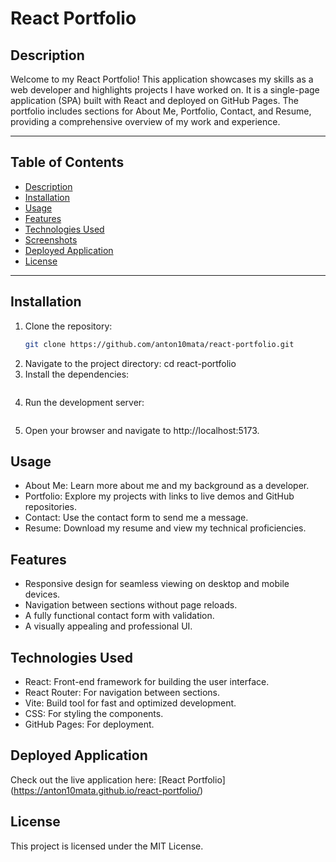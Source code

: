 # React Portfolio

## Description
Welcome to my React Portfolio! This application showcases my skills as a web developer and highlights projects I have worked on. It is a single-page application (SPA) built with React and deployed on GitHub Pages. The portfolio includes sections for About Me, Portfolio, Contact, and Resume, providing a comprehensive overview of my work and experience.

---

## Table of Contents
- [Description](#description)
- [Installation](#installation)
- [Usage](#usage)
- [Features](#features)
- [Technologies Used](#technologies-used)
- [Screenshots](#screenshots)
- [Deployed Application](#deployed-application)
- [License](#license)

---

## Installation
1. Clone the repository:
   ```bash
   git clone https://github.com/anton10mata/react-portfolio.git
2. Navigate to the project directory:
    cd react-portfolio
3. Install the dependencies:
    ```bash npm install
4. Run the development server:
    ```bash npm run dev
5. Open your browser and navigate to http://localhost:5173.

## Usage
- About Me: Learn more about me and my background as a developer.
- Portfolio: Explore my projects with links to live demos and GitHub repositories.
- Contact: Use the contact form to send me a message.
- Resume: Download my resume and view my technical proficiencies.

## Features
- Responsive design for seamless viewing on desktop and mobile devices.
- Navigation between sections without page reloads.
- A fully functional contact form with validation.
- A visually appealing and professional UI.

## Technologies Used
- React: Front-end framework for building the user interface.
- React Router: For navigation between sections.
- Vite: Build tool for fast and optimized development.
- CSS: For styling the components.
- GitHub Pages: For deployment.

## Deployed Application
Check out the live application here: [React Portfolio] (https://anton10mata.github.io/react-portfolio/)

## License
This project is licensed under the MIT License.

